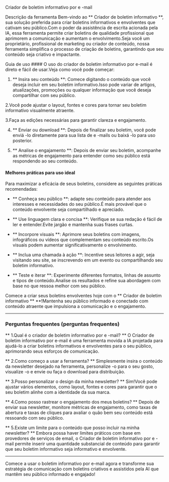 Criador de boletim informativo por e -mail

Descrição da ferramenta
Bem-vindo ao ** Criador de boletim informativo **, sua solução preferida para criar boletins informativos e envolventes que cativam seu público.Com o poder da assistência de escrita acionada pela IA, essa ferramenta permite criar boletins de qualidade profissional que aprimorem a comunicação e aumentam o envolvimento.Seja você um proprietário, profissional de marketing ou criador de conteúdo, nossa ferramenta simplifica o processo de criação de boletins, garantindo que seu conteúdo seja criativo e impactante.

Guia de uso ####
O uso do criador de boletim informativo por e-mail é direto e fácil de usar.Veja como você pode começar:

1. ** Insira seu conteúdo **: Comece digitando o conteúdo que você deseja incluir em seu boletim informativo.Isso pode variar de artigos, atualizações, promoções ou qualquer informação que você deseja compartilhar com seu público.

2.Você pode ajustar o layout, fontes e cores para tornar seu boletim informativo visualmente atraente.

3.Faça as edições necessárias para garantir clareza e engajamento.

4. ** Enviar ou download **: Depois de finalizar seu boletim, você pode enviá -lo diretamente para sua lista de e -mails ou baixá -lo para uso posterior.

5. ** Analise o engajamento **: Depois de enviar seu boletim, acompanhe as métricas de engajamento para entender como seu público está respondendo ao seu conteúdo.

#### Melhores práticas para uso ideal
Para maximizar a eficácia de seus boletins, considere as seguintes práticas recomendadas:

- ** Conheça seu público **: adapte seu conteúdo para atender aos interesses e necessidades do seu público.É mais provável que o conteúdo envolvente seja compartilhado e apreciado.

- ** Use linguagem clara e concisa **: Verifique se sua redação é fácil de ler e entender.Evite jargão e mantenha suas frases curtas.

- ** Incorpore visuais **: Aprimore seus boletins com imagens, infográficos ou vídeos que complementam seu conteúdo escrito.Os visuais podem aumentar significativamente o envolvimento.

- ** Inclua uma chamada à ação **: Incentive seus leitores a agir, seja visitando seu site, se inscrevendo em um evento ou compartilhando seu boletim informativo.

- ** Teste e iterar **: Experimente diferentes formatos, linhas de assunto e tipos de conteúdo.Analise os resultados e refine sua abordagem com base no que ressoa melhor com seu público.

Comece a criar seus boletins envolventes hoje com o ** Criador de boletim informativo ** **!Mantenha seu público informado e conectado com conteúdo atraente que impulsiona a comunicação e o engajamento.

----

### Perguntas frequentes (perguntas frequentes)

** 1.Qual é o criador de boletim informativo por e -mail? **
O Criador de boletim informativo por e-mail é uma ferramenta movida a IA projetada para ajudá-lo a criar boletins informativos e envolventes para o seu público, aprimorando seus esforços de comunicação.

** 2.Como começo a usar a ferramenta? **
Simplesmente insira o conteúdo da newsletter desejado na ferramenta, personalize -o para o seu gosto, visualize -o e envie ou faça o download para distribuição.

** 3.Posso personalizar o design da minha newsletter? **
Sim!Você pode ajustar vários elementos, como layout, fontes e cores para garantir que o seu boletim alinhe com a identidade da sua marca.

** 4.Como posso rastrear o engajamento dos meus boletins? **
Depois de enviar sua newsletter, monitore métricas de engajamento, como taxas de abertura e taxas de cliques para avaliar o quão bem seu conteúdo está ressoando com seu público.

** 5.Existe um limite para o conteúdo que posso incluir na minha newsletter? **
Embora possa haver limites práticos com base em provedores de serviços de email, o Criador de boletim informativo por e -mail permite inserir uma quantidade substancial de conteúdo para garantir que seu boletim informativo seja informativo e envolvente.

----

Comece a usar o boletim informativo por e-mail agora e transforme sua estratégia de comunicação com boletins criativos e assistidos pela AI que mantêm seu público informado e engajado!